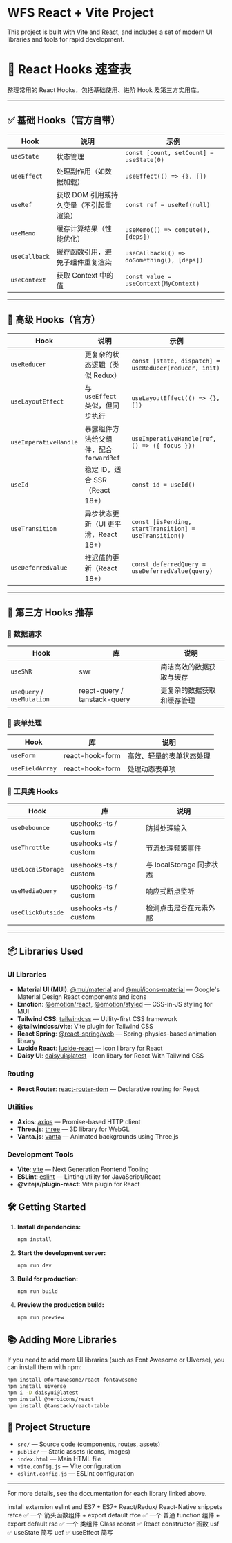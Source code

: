 # WFS React + Vite Project

This project is built with [Vite](https://vitejs.dev/) and [React](https://react.dev/), and includes a set of modern UI libraries and tools for rapid development.

# 📘 React Hooks 速查表

整理常用的 React Hooks，包括基础使用、进阶 Hook 及第三方实用库。

---

## ✅ 基础 Hooks（官方自带）

| Hook | 说明 | 示例 |
|------|------|------|
| `useState` | 状态管理 | `const [count, setCount] = useState(0)` |
| `useEffect` | 处理副作用（如数据加载） | `useEffect(() => {}, [])` |
| `useRef` | 获取 DOM 引用或持久变量（不引起重渲染） | `const ref = useRef(null)` |
| `useMemo` | 缓存计算结果（性能优化） | `useMemo(() => compute(), [deps])` |
| `useCallback` | 缓存函数引用，避免子组件重复渲染 | `useCallback(() => doSomething(), [deps])` |
| `useContext` | 获取 Context 中的值 | `const value = useContext(MyContext)` |

---

## 🔁 高级 Hooks（官方）

| Hook | 说明 | 示例 |
|------|------|------|
| `useReducer` | 更复杂的状态逻辑（类似 Redux） | `const [state, dispatch] = useReducer(reducer, init)` |
| `useLayoutEffect` | 与 `useEffect` 类似，但同步执行 | `useLayoutEffect(() => {}, [])` |
| `useImperativeHandle` | 暴露组件方法给父组件，配合 `forwardRef` | `useImperativeHandle(ref, () => ({ focus }))` |
| `useId` | 稳定 ID，适合 SSR（React 18+） | `const id = useId()` |
| `useTransition` | 异步状态更新（UI 更平滑，React 18+） | `const [isPending, startTransition] = useTransition()` |
| `useDeferredValue` | 推迟值的更新（React 18+） | `const deferredQuery = useDeferredValue(query)` |

---

## 🧩 第三方 Hooks 推荐

### 🔹 数据请求

| Hook | 库 | 说明 |
|------|----|------|
| `useSWR` | swr | 简洁高效的数据获取与缓存 |
| `useQuery` / `useMutation` | react-query / tanstack-query | 更复杂的数据获取和缓存管理 |

### 🔹 表单处理

| Hook | 库 | 说明 |
|------|----|------|
| `useForm` | react-hook-form | 高效、轻量的表单状态处理 |
| `useFieldArray` | react-hook-form | 处理动态表单项 |

### 🔹 工具类 Hooks

| Hook | 库 | 说明 |
|------|----|------|
| `useDebounce` | usehooks-ts / custom | 防抖处理输入 |
| `useThrottle` | usehooks-ts / custom | 节流处理频繁事件 |
| `useLocalStorage` | usehooks-ts / custom | 与 localStorage 同步状态 |
| `useMediaQuery` | usehooks-ts / custom | 响应式断点监听 |
| `useClickOutside` | usehooks-ts / custom | 检测点击是否在元素外部 |

---

## 📦 Libraries Used

### UI Libraries
- **Material UI (MUI)**: [@mui/material](https://mui.com/) and [@mui/icons-material](https://mui.com/components/material-icons/) — Google's Material Design React components and icons
- **Emotion**: [@emotion/react](https://emotion.sh/docs/introduction), [@emotion/styled](https://emotion.sh/docs/styled) — CSS-in-JS styling for MUI
- **Tailwind CSS**: [tailwindcss](https://tailwindcss.com/) — Utility-first CSS framework
- **@tailwindcss/vite**: Vite plugin for Tailwind CSS
- **React Spring**: [@react-spring/web](https://www.react-spring.dev/) — Spring-physics-based animation library
- **Lucide React**: [lucide-react](https://lucide.dev/) — Icon library for React
- **Daisy UI**: [daisyui@latest](https://daisyui.com/) - Icon libary for React With Tailwind CSS

### Routing
- **React Router**: [react-router-dom](https://reactrouter.com/) — Declarative routing for React

### Utilities
- **Axios**: [axios](https://axios-http.com/) — Promise-based HTTP client
- **Three.js**: [three](https://threejs.org/) — 3D library for WebGL
- **Vanta.js**: [vanta](https://www.vantajs.com/) — Animated backgrounds using Three.js

### Development Tools
- **Vite**: [vite](https://vitejs.dev/) — Next Generation Frontend Tooling
- **ESLint**: [eslint](https://eslint.org/) — Linting utility for JavaScript/React
- **@vitejs/plugin-react**: Vite plugin for React

## 🛠️ Getting Started

1. **Install dependencies:**
   ```sh
   npm install
   ```
2. **Start the development server:**
   ```sh
   npm run dev
   ```
3. **Build for production:**
   ```sh
   npm run build
   ```
4. **Preview the production build:**
   ```sh
   npm run preview
   ```

## 📚 Adding More Libraries
If you need to add more UI libraries (such as Font Awesome or UIverse), you can install them with npm:
```sh
npm install @fortawesome/react-fontawesome
npm install uiverse
npm i -D daisyui@latest
npm install @heroicons/react
npm install @tanstack/react-table
```

## 📁 Project Structure
- `src/` — Source code (components, routes, assets)
- `public/` — Static assets (icons, images)
- `index.html` — Main HTML file
- `vite.config.js` — Vite configuration
- `eslint.config.js` — ESLint configuration

---

For more details, see the documentation for each library linked above.

install extension eslint and ES7 + ES7+ React/Redux/
React-Native snippets
rafce ✅ 一个 箭头函数组件 + export default
rfce  ✅ 一个 普通 function 组件 + export default
rsc ✅ 一个 类组件 Class
rconst  ✅ React constructor 函数
usf ✅ useState 简写
uef ✅ useEffect 简写